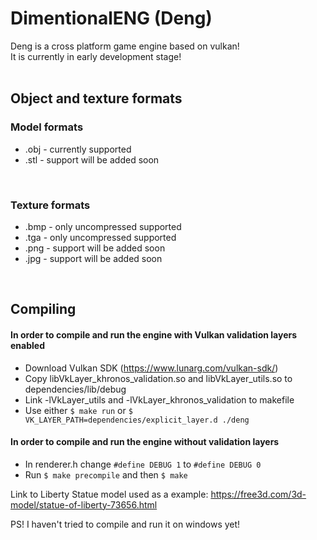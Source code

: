 # DimentionalENG (Deng)

Deng is a cross platform game engine based on vulkan! <br> 
It is currently in early development stage! <br>
<br>

## Object and texture formats
### Model formats
* .obj - currently supported <br>
* .stl - support will be added soon <br>
<br>

### Texture formats
* .bmp - only uncompressed supported <br>
* .tga - only uncompressed supported <br>
* .png - support will be added soon <br>
* .jpg - support will be added soon <br>
<br>

## Compiling

#### In order to compile and run the engine with Vulkan validation layers enabled <br>
* Download Vulkan SDK (https://www.lunarg.com/vulkan-sdk/) <br>
* Copy libVkLayer_khronos_validation.so and libVkLayer_utils.so to dependencies/lib/debug <br>
* Link -lVkLayer_utils and -lVkLayer_khronos_validation to makefile <br>
* Use either ``` $ make run ``` or ```$ VK_LAYER_PATH=dependencies/explicit_layer.d ./deng ``` <br>
    
#### In order to compile and run the engine without validation layers <br>
* In renderer.h change ``` #define DEBUG 1 ``` to ``` #define DEBUG 0 ``` <br>
* Run ``` $ make precompile ``` and then ``` $ make ``` <br>
    
Link to Liberty Statue model used as a example: https://free3d.com/3d-model/statue-of-liberty-73656.html <br> 
    
PS! I haven't tried to compile and run it on windows yet! <br>

 

 
